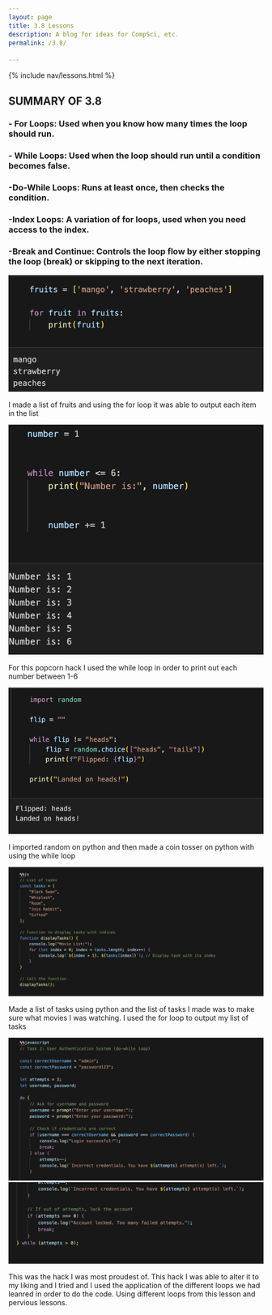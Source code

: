 ```yaml
---
layout: page
title: 3.8 Lessons
description: A blog for ideas for CompSci, etc.
permalink: /3.8/

---
```


{% include nav/lessons.html %}

## SUMMARY OF 3.8 ##

### - For Loops: Used when you know how many times the loop should run. ###
### - While Loops: Used when the loop should run until a condition becomes false. ###
### -Do-While Loops:  Runs at least once, then checks the condition. ###
### -Index Loops: A variation of for loops, used when you need access to the index. ###
### -Break and Continue: Controls the loop flow by either stopping the loop (break) or skipping to the next iteration. ###

![alt text](image-39.png)

 I made a list of fruits and using the for loop it was able to output each item in the list

![alt text](image-40.png)

 For this popcorn hack I used the while loop in order to print out each number between 1-6

![alt text](image-41.png)
 
 I imported random on python and then made a coin tosser on python with using the while loop 

![alt text](image-42.png)

 Made a list of tasks using python and the list of tasks I made was to make sure what movies I was watching. I used the for loop to output my list of tasks 

![alt text](image-43.png)
![alt text](image-44.png)

 This was the hack I was most proudest of. This hack I was able to alter it to my liking and  I tried and I used the application of the different loops we had leanred in order to do the code. Using different loops from this lesson and pervious lessons. 


